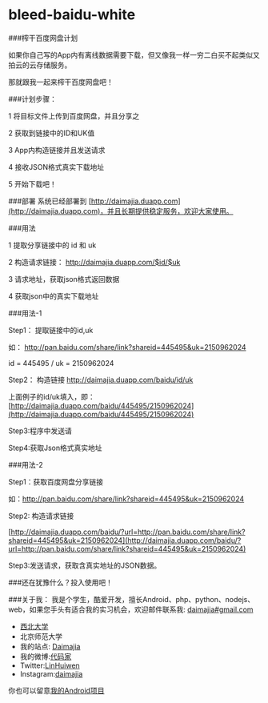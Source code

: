 bleed-baidu-white
==================

###榨干百度网盘计划

如果你自己写的App内有离线数据需要下载，但又像我一样一穷二白买不起类似又拍云的云存储服务。

那就跟我一起来榨干百度网盘吧！

###计划步骤：

1	将目标文件上传到百度网盘，并且分享之

2	获取到链接中的ID和UK值

3	App内构造链接并且发送请求

4	接收JSON格式真实下载地址

5	开始下载吧！


###部署
系统已经部署到 [http://daimajia.duapp.com](http://daimajia.duapp.com)，并且长期提供稳定服务，欢迎大家使用。

###用法

1	提取分享链接中的 id 和 uk

2	构造请求链接： http://daimajia.duapp.com/$id/$uk

3	请求地址，获取json格式返回数据

4	获取json中的真实下载地址

###用法-1

Step1： 提取链接中的id,uk 

如： http://pan.baidu.com/share/link?shareid=445495&uk=2150962024 

id = 445495 / uk = 2150962024 

Step2： 构造链接 
http://daimajia.duapp.com/baidu/id/uk 

上面例子的id/uk填入，即： [http://daimajia.duapp.com/baidu/445495/2150962024](http://daimajia.duapp.com/baidu/445495/2150962024)

Step3:程序中发送请

Step4:获取Json格式真实地址

###用法-2

Step1：获取百度网盘分享链接

如：http://pan.baidu.com/share/link?shareid=445495&uk=2150962024 

Step2: 构造请求链接

[http://daimajia.duapp.com/baidu/?url=http://pan.baidu.com/share/link?shareid=445495&uk=2150962024](http://daimajia.duapp.com/baidu/?url=http://pan.baidu.com/share/link?shareid=445495&uk=2150962024)

Step3:发送请求，获取含真实地址的JSON数据。

###还在犹豫什么？投入使用吧！

###关于我：
我是个学生，酷爱开发，擅长Android、php、python、nodejs、web，如果您手头有适合我的实习机会，欢迎邮件联系我:  [daimajia#gmail.com](mailto:daimajia@gmail.com)

*	[西北大学](http://zh.wikipedia.org/wiki/%E8%A5%BF%E5%8C%97%E5%A4%A7%E5%AD%A6_\(%E4%B8%AD%E5%9B%BD\))
*	北京师范大学
*	我的站点: [Daimajia](http://www.zhan-dui.com)
*	我的微博:[代码家](http://weibo.com/daimajia)
*	Twitter:[LinHuiwen](http://twitter.com/LinHuiwen)
*	Instagram:[daimajia](http://instagram.com/daimajia)

你也可以留意[我的Android项目](https://github.com/xuanqinanhai/little-bear-dictionary)

